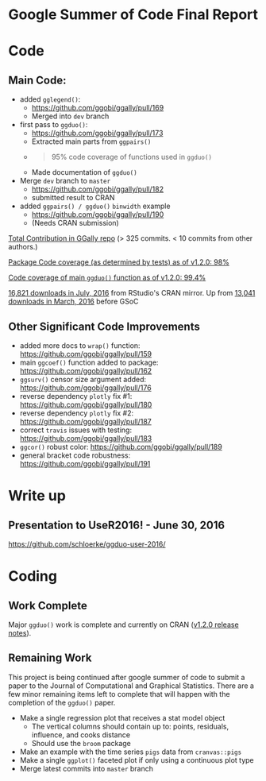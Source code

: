 # Google Summer of Code Final Report

# Code

## Main Code:

* added `gglegend()`: 
  * https://github.com/ggobi/ggally/pull/169
  * Merged into `dev` branch
* first pass to `ggduo()`: 
  * https://github.com/ggobi/ggally/pull/173
  * Extracted main parts from `ggpairs()`
  * >95% code coverage of functions used in `ggduo()`
  * Made documentation of `ggduo()`
* Merge `dev` branch to `master`
  * https://github.com/ggobi/ggally/pull/182
  * submitted result to CRAN
* added `ggpairs() / ggduo()` `binwidth` example
  * https://github.com/ggobi/ggally/pull/190
  * (Needs CRAN submission)

[Total Contribution in GGally repo](https://github.com/ggobi/ggally/compare/40e248c4124f41d7ae8aa2f828687e84069a7692...79dc9ff278a5906c112a5b7e3230799a86e2f48e) (> 325 commits. < 10 commits from other authors.)

[Package Code coverage (as determined by tests) as of v1.2.0: 98%](https://codecov.io/gh/ggobi/ggally/tree/9b04b7b53d8ce61692fa9f21bc52241a6ec2af52/R)

[Code coverage of main `ggduo()` function as of v1.2.0: 99.4%](https://codecov.io/gh/ggobi/ggally/src/9b04b7b53d8ce61692fa9f21bc52241a6ec2af52/R/ggpairs.R)

[16,821 downloads in July, 2016](http://cranlogs.r-pkg.org/downloads/total/2016-07-01:2016-07-31/GGally) from RStudio's CRAN mirror. Up from [13,041 downloads in March, 2016](http://cranlogs.r-pkg.org/downloads/total/2016-03-01:2016-03-31/GGally) before GSoC

## Other Significant Code Improvements

* added more docs to `wrap()` function: https://github.com/ggobi/ggally/pull/159
* main `ggcoef()` function added to package: https://github.com/ggobi/ggally/pull/162
* `ggsurv()` censor size argument added: https://github.com/ggobi/ggally/pull/176
* reverse dependency `plotly` fix #1: https://github.com/ggobi/ggally/pull/180
* reverse dependency `plotly` fix #2: https://github.com/ggobi/ggally/pull/187
* correct `travis` issues with testing: https://github.com/ggobi/ggally/pull/183
* `ggcor()` robust color: https://github.com/ggobi/ggally/pull/189
* general bracket code robustness: https://github.com/ggobi/ggally/pull/191

# Write up

## Presentation to UseR2016! - June 30, 2016

https://github.com/schloerke/ggduo-user-2016/

<!-- ## Start of Paper for JCGS

https://github.com/schloerke/ggduo-paper

(Which is being continued after Google Summer of Code ends)
-->


# Coding

## Work Complete

Major `ggduo()` work is complete and currently on CRAN ([v1.2.0 release notes](https://github.com/ggobi/ggally/releases/tag/v1.2.0)).

## Remaining Work

This project is being continued after google summer of code to submit a paper to the Journal of Computational and Graphical Statistics.  There are a few minor remaining items left to complete that will happen with the completion of the `ggduo()` paper.

* Make a single regression plot that receives a stat model object
  * The vertical columns should contain up to: points, residuals, influence, and cooks distance
  * Should use the `broom` package
* Make an example with the time series `pigs` data from `cranvas::pigs`
* Make a single `ggplot()` faceted plot if only using a continuous plot type
* Merge latest commits into `master` branch
